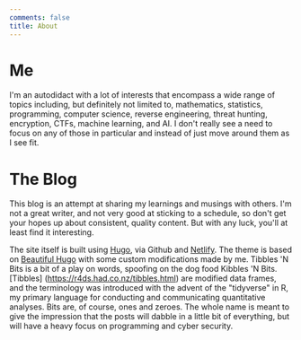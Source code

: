 ```yaml
---
comments: false
title: About
---
```


# Me

I'm an autodidact with a lot of interests that encompass a wide range of topics including, but definitely not limited to, mathematics, statistics, programming, computer science, reverse engineering, threat hunting, encryption, CTFs, machine learning, and AI. I don't really see a need to focus on any of those in particular and instead of just move around them as I see fit. 

# The Blog

This blog is an attempt at sharing my learnings and musings with others. I'm not a great writer, and not very good at sticking to a schedule, so don't get your hopes up about consistent, quality content. But with any luck, you'll at least find it interesting. 

The site itself is built using [Hugo](https://gohugo.io/), via Github and [Netlify](https://www.netlify.com/). The theme is based on [Beautiful Hugo](https://github.com/halogenica/beautifulhugo) with some custom modifications made by me. Tibbles 'N Bits is a bit of a play on words, spoofing on the dog food Kibbles 'N Bits. [Tibbles] (https://r4ds.had.co.nz/tibbles.html) are modified data frames, and the terminology was introduced with the advent of the "tidyverse" in R, my primary language for conducting and communicating quantitative analyses. Bits are, of course, ones and zeroes. The whole name is meant to give the impression that the posts will dabble in a little bit of everything, but will have a heavy focus on programming and cyber security.